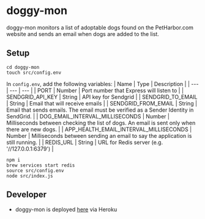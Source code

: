 # doggy-mon
doggy-mon monitors a list of adoptable dogs found on the PetHarbor.com website and sends an email when dogs are added to the list.

## Setup
```
cd doggy-mon
touch src/config.env
```

In `config.env`, add the following variables:
| Name | Type | Description |
| --- | --- | --- |
| PORT | Number | Port number that Express will listen to |
| SENDGRID_API_KEY | String | API key for Sendgrid |
| SENDGRID_TO_EMAIL | String | Email that will receive emails |
| SENDGRID_FROM_EMAIL | String | Email that sends emails. The email must be verified as a Sender Identity in SendGrid. |
| DOG_EMAIL_INTERVAL_MILLISECONDS | Number | Milliseconds between checking the list of dogs. An email is sent only when there are new dogs. |
| APP_HEALTH_EMAIL_INTERVAL_MILLISECONDS | Number | Milliseconds between sending an email to say the application is still running. |
| REDIS_URL | String | URL for Redis server (e.g. '//127.0.0.1:6379') |

```
npm i
brew services start redis
source src/config.env
node src/index.js
```

## Developer
* doggy-mon is deployed [here](https://doggy-mon.herokuapp.com/) via Heroku
